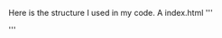 
Here is the structure I used in my code. A index.html
'''
<head>
	<title>Title</title>
	<link href="reset.css" rel="stylesheet">
 	<link href="mainstyle.css" rel="stylesheet">
</head>

<body>
	<div id="viz">
      		<script src="https://d3js.org/d3.v4.min.js"></script>     
      		<script src="viz.js"></script>     
    	</div>
</body>
'''
